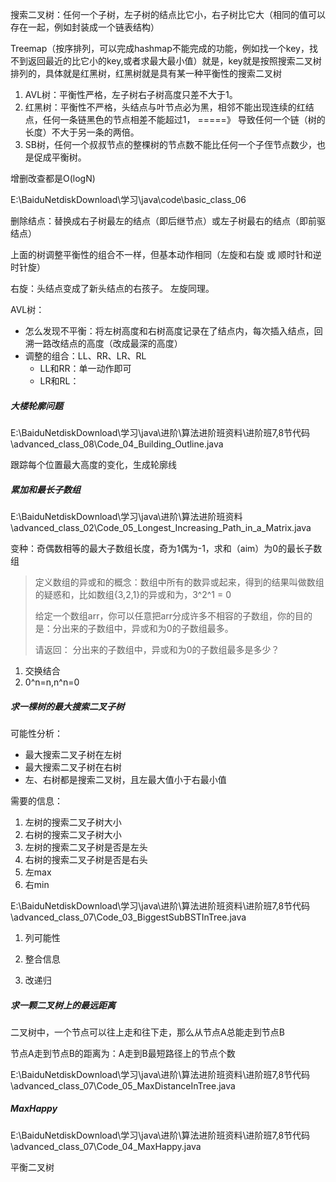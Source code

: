 搜索二叉树：任何一个子树，左子树的结点比它小，右子树比它大（相同的值可以存在一起，例如封装成一个链表结构）

Treemap（按序排列，可以完成hashmap不能完成的功能，例如找一个key，找不到返回最近的比它小的key,或者求最大最小值）就是，key就是按照搜索二叉树排列的，具体就是红黑树，红黑树就是具有某一种平衡性的搜索二叉树



1. AVL树：平衡性严格，左子树右子树高度只差不大于1。
2. 红黑树：平衡性不严格，头结点与叶节点必为黑，相邻不能出现连续的红结点，任何一条链黑色的节点相差不能超过1，   =====》  导致任何一个链（树的长度）不大于另一条的两倍。
3. SB树，任何一个叔叔节点的整棵树的节点数不能比任何一个子侄节点数少，也是促成平衡树。

增删改查都是O(logN)

E:\BaiduNetdiskDownload\学习\java\code\basic_class_06



删除结点：替换成右子树最左的结点（即后继节点）或左子树最右的结点（即前驱结点）

上面的树调整平衡性的组合不一样，但基本动作相同（左旋和右旋 或 顺时针和逆时针旋）

右旋：头结点变成了新头结点的右孩子。     左旋同理。

AVL树：

* 怎么发现不平衡：将左树高度和右树高度记录在了结点内，每次插入结点，回溯一路改结点的高度（改成最深的高度）
* 调整的组合：LL、RR、LR、RL
  * LL和RR：单一动作即可
  * LR和RL：  





##### 大楼轮廓问题

E:\BaiduNetdiskDownload\学习\java\进阶\算法进阶班资料\进阶班7,8节代码\advanced_class_08\Code_04_Building_Outline.java

跟踪每个位置最大高度的变化，生成轮廓线



##### 累加和最长子数组 

E:\BaiduNetdiskDownload\学习\java\进阶\算法进阶班资料\advanced_class_02\Code_05_Longest_Increasing_Path_in_a_Matrix.java

变种：奇偶数相等的最大子数组长度，奇为1偶为-1，求和（aim）为0的最长子数组



> 定义数组的异或和的概念：数组中所有的数异或起来，得到的结果叫做数组的疑惑和，比如数组{3,2,1}的异或和为，3^2^1 = 0
>
> 给定一个数组arr，你可以任意把arr分成许多不相容的子数组，你的目的是：分出来的子数组中，异或和为0的子数组最多。
>
> 请返回： 分出来的子数组中，异或和为0的子数组最多是多少？ 



1. 交换结合
2. 0^n=n,n^n=0





##### 求一棵树的最大搜索二叉子树

可能性分析：

* 最大搜索二叉子树在左树
* 最大搜索二叉子树在右树
* 左、右树都是搜索二叉树，且左最大值小于右最小值

需要的信息：

1. 左树的搜索二叉子树大小
2. 右树的搜索二叉子树大小
3. 左树的搜索二叉子树是否是左头
4. 右树的搜索二叉子树是否是右头
5. 左max
6. 右min

E:\BaiduNetdiskDownload\学习\java\进阶\算法进阶班资料\进阶班7,8节代码\advanced_class_07\Code_03_BiggestSubBSTInTree.java



1. 列可能性

2. 整合信息 

3. 改递归

##### 求一颗二叉树上的最远距离

二叉树中，一个节点可以往上走和往下走，那么从节点A总能走到节点B

节点A走到节点B的距离为：A走到B最短路径上的节点个数

E:\BaiduNetdiskDownload\学习\java\进阶\算法进阶班资料\进阶班7,8节代码\advanced_class_07\Code_05_MaxDistanceInTree.java

##### MaxHappy

E:\BaiduNetdiskDownload\学习\java\进阶\算法进阶班资料\进阶班7,8节代码\advanced_class_07\Code_04_MaxHappy.java



平衡二叉树





